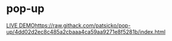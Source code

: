 # pop-up
[LIVE DEMO](https://raw.githack.com/patsicko/pop-up/4dd02d2ec8c485a2cbaaa4ca59aa9271e8f5281b/index.html)<https://raw.githack.com/patsicko/pop-up/4dd02d2ec8c485a2cbaaa4ca59aa9271e8f5281b/index.html>
